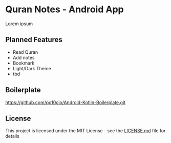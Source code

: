 # Quran Notes - Android App

Lorem ipsum

## Planned Features

- Read Quran
- Add notes
- Bookmark
- Light/Dark Theme
- tbd

## Boilerplate

https://github.com/po10cio/Android-Kotlin-Boilerplate.git

## License

This project is licensed under the MIT License - see the [LICENSE.md](LICENSE.md) file for details
